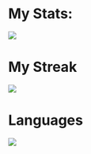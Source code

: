 # My Stats:
![](https://github-readme-stats.vercel.app/api?username=TheJeeZed&theme=dark&hide_border=false&include_all_commits=true&count_private=false)<br/>

# My Streak
![](https://github-readme-streak-stats.herokuapp.com/?user=TheJeeZed&theme=dark&hide_border=false)<br/>

# Languages
![](https://github-readme-stats.vercel.app/api/top-langs/?username=TheJeeZed&theme=dark&hide_border=false&include_all_commits=true&count_private=false&layout=compact)

<!---
TheJeeZed/TheJeeZed is a ✨ special ✨ repository because its `README.md` (this file) appears on your GitHub profile.
You can click the Preview link to take a look at your changes.
--->
